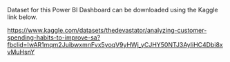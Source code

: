 Dataset for this Power BI Dashboard can be downloaded using the Kaggle link below.

https://www.kaggle.com/datasets/thedevastator/analyzing-customer-spending-habits-to-improve-sa?fbclid=IwAR1mqm2JuibwxmnFvx5yoqV9yHWj_yCJHY50NTJ3AyIiHC4Dbi8xvMuHsnY
